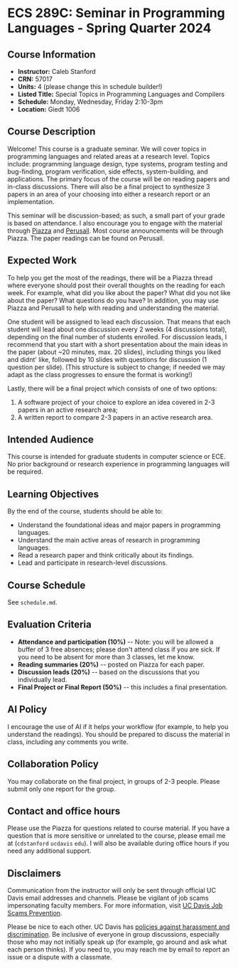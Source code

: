 # ECS 289C: Seminar in Programming Languages - Spring Quarter 2024

## Course Information

- **Instructor:** Caleb Stanford
- **CRN:** 57017
- **Units:** 4 (please change this in schedule builder!)
- **Listed Title:** Special Topics in Programming Languages and Compilers
- **Schedule:** Monday, Wednesday, Friday 2:10-3pm
- **Location:** Giedt 1006

## Course Description

Welcome! This course is a graduate seminar.
We will cover topics in programming languages and related areas at a research level. Topics include: programming language design, type systems, program testing and bug-finding, program verification, side effects, system-building, and applications. The primary focus of the course will be on reading papers and in-class discussions. There will also be a final project to synthesize 3 papers in an area of your choosing into either a research report or an implementation.

This seminar will be discussion-based; as such, a small part of your grade is based on attendance. I also encourage you to engage with the material through [Piazza](https://piazza.com/class/lt90mfmxztd4zy) and [Perusall](https://app.perusall.com/join/stanford-mbthq).
Most course announcements will be through Piazza.
The paper readings can be found on Perusall.

## Expected Work

To help you get the most of the readings, there will be a Piazza thread where everyone should post their overall thoughts on the reading for each week.
For example, what did you like about the paper? What did you not like about the paper? What questions do you have?
In addition, you may use Piazza and Perusall to help with reading and understanding the material.

One student will be assigned to lead each discussion.
That means that each student will lead about one discussion every 2 weeks (4 discussions total), depending on the final number of students enrolled.
For discussion leads, I recommend that you start with a short presentation about the main ideas in the paper (about ~20 minutes, max. 20 slides), including things you liked and didnt' like, followed by 10 slides with questions for discussion (1 question per slide).
(This structure is subject to change; if needed we may adapt as the class progresses to ensure the format is working!)

Lastly, there will be a final project which consists of one of two options:
1. A software project of your choice to explore an idea covered in 2-3 papers in an active research area;
2. A written report to compare 2-3 papers in an active research area.

## Intended Audience

This course is intended for graduate students in computer science or ECE.
No prior background or research experience in programming languages will be required.

## Learning Objectives

By the end of the course, students should be able to:
- Understand the foundational ideas and major papers in programming languages.
- Understand the main active areas of research in programming languages.
- Read a research paper and think critically about its findings.
- Lead and participate in research-level discussions.

## Course Schedule

See `schedule.md`.

## Evaluation Criteria

- **Attendance and participation (10%)** -- Note: you will be allowed a buffer of 3 free absences; please don't attend class if you are sick. If you need to be absent for more than 3 classes, let me know.
- **Reading summaries (20%)** -- posted on Piazza for each paper.
- **Discussion leads (20%)** -- based on the discussions that you individually lead.
- **Final Project or Final Report (50%)** -- this includes a final presentation.

## AI Policy

I encourage the use of AI if it helps your workflow (for example, to help you understand the readings).
You should be prepared to discuss the material in class, including any comments you write.

## Collaboration Policy

You may collaborate on the final project,
in groups of 2-3 people.
Please submit only one report for the group.

## Contact and office hours

Please use the Piazza for questions related to course material.
If you have a question that is more sensitive or unrelated to the course, please email me at (`cdstanford` `ucdavis` `edu`).
I will also be available during office hours if you need any additional support.

## Disclaimers

Communication from the instructor will only be sent through official UC Davis email addresses and channels. Please be vigilant of job scams impersonating faculty members. For more information, visit [UC Davis Job Scams Prevention](https://icc.ucdavis.edu/find/scams).

Please be nice to each other.
UC Davis has [policies against harassment and discrimination](https://hr.ucdavis.edu/departments/elr/preventing-discrimination-harassment).
Be inclusive of everyone in group discussions, especially those who may not initially speak up (for example, go around and ask what each person thinks).
If you need to, you may reach me by email to report an issue or a dispute with a classmate.
